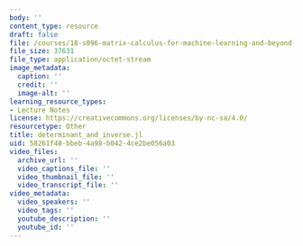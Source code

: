 ```yaml
---
body: ''
content_type: resource
draft: false
file: /courses/18-s096-matrix-calculus-for-machine-learning-and-beyond-january-iap-2023/determinant_and_inverse.jl
file_size: 37631
file_type: application/octet-stream
image_metadata:
  caption: ''
  credit: ''
  image-alt: ''
learning_resource_types:
- Lecture Notes
license: https://creativecommons.org/licenses/by-nc-sa/4.0/
resourcetype: Other
title: determinant_and_inverse.jl
uid: 58261f48-bbeb-4a98-b042-4ce2be056a03
video_files:
  archive_url: ''
  video_captions_file: ''
  video_thumbnail_file: ''
  video_transcript_file: ''
video_metadata:
  video_speakers: ''
  video_tags: ''
  youtube_description: ''
  youtube_id: ''
---
```

